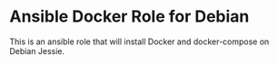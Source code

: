 Ansible Docker Role for Debian
==============================

This is an ansible role that will install Docker and docker-compose on Debian
Jessie.
